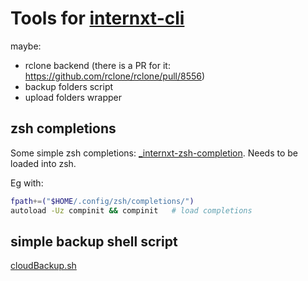 # Tools for [internxt-cli](https://github.com/internxt/cli)


maybe:
- rclone backend (there is a PR for it: https://github.com/rclone/rclone/pull/8556)
- backup folders script
- upload folders wrapper

## zsh completions
Some simple zsh completions: [\_internxt-zsh-completion](./_internxt-zsh-completion). Needs to be loaded into zsh.

Eg with:
```sh
fpath+=("$HOME/.config/zsh/completions/")
autoload -Uz compinit && compinit   # load completions
```

## simple backup shell script
[cloudBackup.sh](./cloudBackup.sh)
